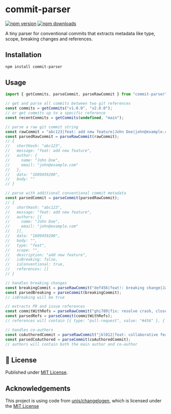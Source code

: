 # commit-parser

[![npm version][npm-version-src]][npm-version-href]
[![npm downloads][npm-downloads-src]][npm-downloads-href]

A tiny parser for conventional commits that extracts metadata like type, scope, breaking changes and references.

## Installation

```bash
npm install commit-parser
```

## Usage

```ts
import { getCommits, parseCommit, parseRawCommit } from "commit-parser";

// get and parse all commits between two git references
const commits = getCommits("v1.0.0", "v2.0.0");
// or get commits up to a specific reference
const recentCommits = getCommits(undefined, "main");

// parse a raw git commit string
const rawCommit = "abc123|feat: add new feature|John Doe|john@example.com|1609459200";
const parsedRawCommit = parseRawCommit(rawCommit);
// {
//   shortHash: "abc123",
//   message: "feat: add new feature",
//   author: {
//     name: "John Doe",
//     email: "john@example.com"
//   },
//   data: "1609459200",
//   body: ""
// }

// parse with additional conventional commit metadata
const parsedCommit = parseCommit(parsedRawCommit);
// {
//   shortHash: "abc123",
//   message: "feat: add new feature",
//   authors: [{
//     name: "John Doe",
//     email: "john@example.com"
//   }],
//   data: "1609459200",
//   body: "",
//   type: "feat",
//   scope: "",
//   description: "add new feature",
//   isBreaking: false,
//   isConventional: true,
//   references: []
// }

// handles breaking changes
const breakingCommit = parseRawCommit("def456|feat!: breaking change|Jane Doe|jane@example.com|1609459200");
const parsedBreaking = parseCommit(breakingCommit);
// isBreaking will be true

// extracts PR and issue references
const commitWithRefs = parseRawCommit("ghi789|fix: resolve crash, closes #123 (#456)|Dev User|dev@example.com|1609459200");
const parsedRefs = parseCommit(commitWithRefs);
// references will contain [{ type: "pull-request", value: "#456" }, { type: "issue", value: "#123" }]

// handles co-authors
const coAuthoredCommit = parseRawCommit("jkl012|feat: collaborative feature|Main Author|main@example.com|1609459200|Some description\n\nCo-authored-by: Contributor One <contrib1@example.com>");
const parsedCoAuthored = parseCommit(coAuthoredCommit);
// authors will contain both the main author and co-author
```

## 📄 License

Published under [MIT License](./LICENSE).

## Acknowledgements

This project is using code from [unjs/changelogen](https://github.com/unjs/changelogen), which is licensed under the [MIT License](https://github.com/unjs/changelogen/blob/main/LICENSE)

<!-- Badges -->

[npm-version-src]: https://img.shields.io/npm/v/commit-parser?style=flat&colorA=18181B&colorB=4169E1
[npm-version-href]: https://npmjs.com/package/commit-parser
[npm-downloads-src]: https://img.shields.io/npm/dm/commit-parser?style=flat&colorA=18181B&colorB=4169E1
[npm-downloads-href]: https://npmjs.com/package/commit-parser
